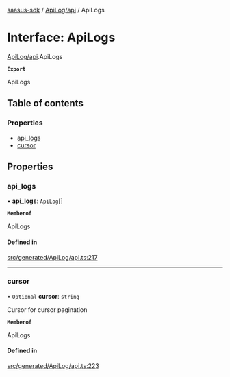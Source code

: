 [saasus-sdk](../README.md) / [ApiLog/api](../modules/ApiLog_api.md) / ApiLogs

# Interface: ApiLogs

[ApiLog/api](../modules/ApiLog_api.md).ApiLogs

**`Export`**

ApiLogs

## Table of contents

### Properties

- [api\_logs](ApiLog_api.ApiLogs.md#api_logs)
- [cursor](ApiLog_api.ApiLogs.md#cursor)

## Properties

### api\_logs

• **api\_logs**: [`ApiLog`](ApiLog_api.ApiLog.md)[]

**`Memberof`**

ApiLogs

#### Defined in

[src/generated/ApiLog/api.ts:217](https://github.com/saasus-platform/saasus-sdk-javascript/blob/6b95732/src/generated/ApiLog/api.ts#L217)

___

### cursor

• `Optional` **cursor**: `string`

Cursor for cursor pagination

**`Memberof`**

ApiLogs

#### Defined in

[src/generated/ApiLog/api.ts:223](https://github.com/saasus-platform/saasus-sdk-javascript/blob/6b95732/src/generated/ApiLog/api.ts#L223)
